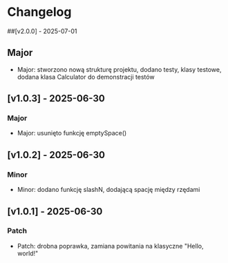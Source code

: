 # Changelog

##[v2.0.0] - 2025-07-01
## Major
- Major: stworzono nową strukturę projektu, dodano testy, klasy testowe, dodana klasa Calculator do demonstracji testów

## [v1.0.3] - 2025-06-30
### Major
- Major: usunięto funkcję emptySpace()

## [v1.0.2] - 2025-06-30
### Minor
- Minor: dodano funkcję slashN, dodającą spację między rzędami

## [v1.0.1] - 2025-06-30
### Patch
- Patch: drobna poprawka, zamiana powitania na klasyczne "Hello, world!"
